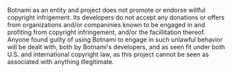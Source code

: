Botnami as an entity and project does not promote or endorse willful copyright infrigement. Its developers do not accept any donations or offers from organizations and/or companinies known to be engaged in and profiting from copyright infringement, and/or the facillitation thereof. Anyone found guilty of using Botnami to engage in such unlawful behavior will be dealt with, both by Botnami's developers, and as seen fit under both U.S. and international copyright law, as this project cannot be seen as associated with anything illegitimate.
